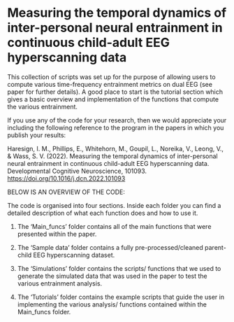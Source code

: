 # Measuring the temporal dynamics of inter-personal neural entrainment in continuous child-adult EEG hyperscanning data

This collection of scripts was set up for the purpose of allowing users to compute various time-frequency entrainment metrics on dual EEG (see paper for further details). A good place to start is the tutorial section which gives a basic overview and implementation of the functions that compute the various entrainment.

If you use any of the code for your research, then we would appreciate your including the following reference to the program in the papers in which you publish your results:

Haresign, I. M., Phillips, E., Whitehorn, M., Goupil, L., Noreika, V., Leong, V., & Wass, S. V. (2022). Measuring the temporal dynamics of inter-personal neural entrainment in continuous child-adult EEG hyperscanning data. Developmental Cognitive Neuroscience, 101093.
https://doi.org/10.1016/j.dcn.2022.101093


BELOW IS AN OVERVIEW OF THE CODE:

The code is organised into four sections. Inside each folder you can find a detailed description of what each function does and how to use it.

1.	The ‘Main_funcs’ folder contains all of the main functions that were presented within the paper.

2.	The ‘Sample data’ folder contains a fully pre-processed/cleaned parent-child EEG hyperscanning dataset.

3.	The ‘Simulations’ folder contains the scripts/ functions that we used to generate the simulated data that was used in the paper to test the various entrainment analysis.

4.	The ‘Tutorials’ folder contains the example scripts that guide the user in implementing the various analysis/ functions contained within the Main_funcs folder.

